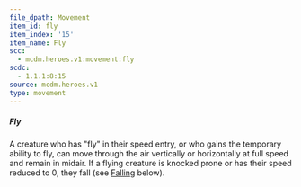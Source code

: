 ```yaml
---
file_dpath: Movement
item_id: fly
item_index: '15'
item_name: Fly
scc:
  - mcdm.heroes.v1:movement:fly
scdc:
  - 1.1.1:8:15
source: mcdm.heroes.v1
type: movement
---
```


##### Fly

A creature who has "fly" in their speed entry, or who gains the temporary ability to fly, can move through the air vertically or horizontally at full speed and remain in midair. If a flying creature is knocked prone or has their speed reduced to 0, they fall (see [Falling](#page-283-3) below).
